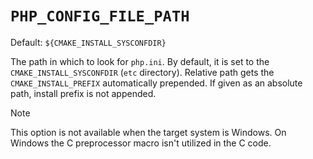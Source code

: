 # `PHP_CONFIG_FILE_PATH`

Default: `${CMAKE_INSTALL_SYSCONFDIR}`

The path in which to look for `php.ini`. By default, it is set to the
`CMAKE_INSTALL_SYSCONFDIR` (`etc` directory). Relative path gets the
`CMAKE_INSTALL_PREFIX` automatically prepended. If given as an absolute path,
install prefix is not appended.

> [!NOTE]
> This option is not available when the target system is Windows. On Windows the
> C preprocessor macro isn't utilized in the C code.
